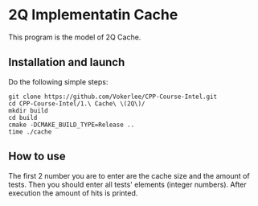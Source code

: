 # 2Q Implementatin Cache

This program is the model of 2Q Cache. 

## Installation and launch

Do the following simple steps:
```
git clone https://github.com/Vokerlee/CPP-Course-Intel.git
cd CPP-Course-Intel/1.\ Cache\ \(2Q\)/
mkdir build
cd build
cmake -DCMAKE_BUILD_TYPE=Release ..
time ./cache
```

## How to use

The first 2 number you are to enter are the cache size and the amount of tests. Then you should enter all tests' elements (integer numbers). After execution the amount of hits is printed.